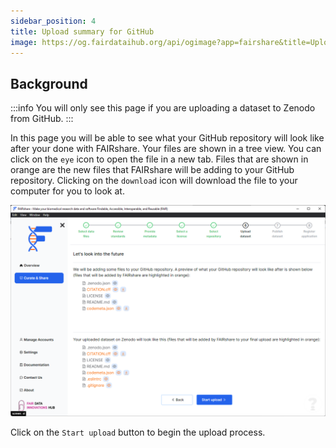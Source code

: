 ```yaml
---
sidebar_position: 4
title: Upload summary for GitHub
image: https://og.fairdataihub.org/api/ogimage?app=fairshare&title=Upload%20summary%20for%20GitHub&description=Curate%20and%20Share%20%7C%20GitHub
---
```


## Background

:::info
You will only see this page if you are uploading a dataset to Zenodo from GitHub.
:::

In this page you will be able to see what your GitHub repository will look like after your done with FAIRshare. Your files are shown in a tree view. You can click on the `eye`
icon to open the file in a new tab. Files that are shown in orange are the new files that FAIRshare will be adding to your GitHub repository. Clicking on the `download` icon will download the file to your computer for you to look at.

![](./images/githubUploadSummary.png)

Click on the `Start upload` button to begin the upload process.
